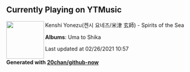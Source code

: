 ## Currently Playing on YTMusic

[<img align="left" width="100" src="https://lh3.googleusercontent.com/rA1T0sDDRjlNyxQMgbyA718Gy8QpXwn3qJQCvtMWgBjOG31tjCVNwh9DonumH-0Qzg72XJDZPh5YRzoB">](https://music.youtube.com/watch?v=S7L8sTDoyNI)

Kenshi Yonezu(켄시 요네즈/米津 玄師) - Spirits of the Sea

**Albums**: Uma to Shika

Last updated at 02/26/2021 10:57

#### Generated with [20chan/github-now](https://github.com/20chan/github-now)


<!--
**20chan/20chan** is a ✨ _special_ ✨ repository because its `README.md` (this file) appears on your GitHub profile.

Here are some ideas to get you started:

- 🔭 I’m currently working on ...
- 🌱 I’m currently learning ...
- 👯 I’m looking to collaborate on ...
- 🤔 I’m looking for help with ...
- 💬 Ask me about ...
- 📫 How to reach me: ...
- 😄 Pronouns: ...
- ⚡ Fun fact: ...
-->
